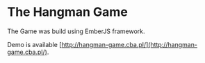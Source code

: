 # The Hangman Game

The Game was build using EmberJS framework.

Demo is available [http://hangman-game.cba.pl/](http://hangman-game.cba.pl/).
